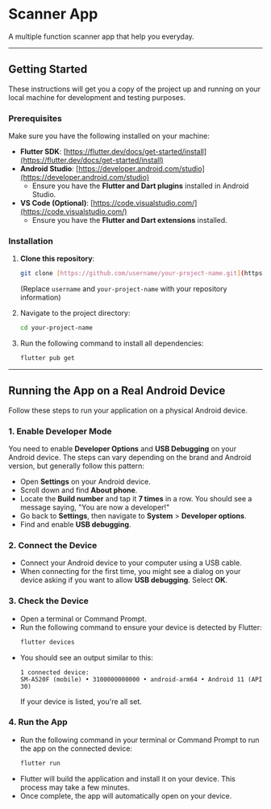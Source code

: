 # Scanner App

A multiple function scanner app that help you everyday.

---

## Getting Started

These instructions will get you a copy of the project up and running on your local machine for development and testing purposes.

### Prerequisites

Make sure you have the following installed on your machine:

* **Flutter SDK**: [https://flutter.dev/docs/get-started/install](https://flutter.dev/docs/get-started/install)
* **Android Studio**: [https://developer.android.com/studio](https://developer.android.com/studio)
    * Ensure you have the **Flutter and Dart plugins** installed in Android Studio.
* **VS Code (Optional)**: [https://code.visualstudio.com/](https://code.visualstudio.com/)
    * Ensure you have the **Flutter and Dart extensions** installed.

### Installation

1.  **Clone this repository**:
    ```bash
    git clone [https://github.com/username/your-project-name.git](https://github.com/username/your-project-name.git)
    ```
    (Replace `username` and `your-project-name` with your repository information)

2.  Navigate to the project directory:
    ```bash
    cd your-project-name
    ```

3.  Run the following command to install all dependencies:
    ```bash
    flutter pub get
    ```

---

## Running the App on a Real Android Device

Follow these steps to run your application on a physical Android device.

### 1. Enable Developer Mode

You need to enable **Developer Options** and **USB Debugging** on your Android device. The steps can vary depending on the brand and Android version, but generally follow this pattern:

* Open **Settings** on your Android device.
* Scroll down and find **About phone**.
* Locate the **Build number** and tap it **7 times** in a row. You should see a message saying, "You are now a developer!"
* Go back to **Settings**, then navigate to **System** > **Developer options**.
* Find and enable **USB debugging**.

### 2. Connect the Device

* Connect your Android device to your computer using a USB cable.
* When connecting for the first time, you might see a dialog on your device asking if you want to allow **USB debugging**. Select **OK**.

### 3. Check the Device

* Open a terminal or Command Prompt.
* Run the following command to ensure your device is detected by Flutter:
    ```bash
    flutter devices
    ```
* You should see an output similar to this:
    ```
    1 connected device:
    SM-A520F (mobile) • 3100000000000 • android-arm64 • Android 11 (API 30)
    ```
    If your device is listed, you're all set.

### 4. Run the App

* Run the following command in your terminal or Command Prompt to run the app on the connected device:
    ```bash
    flutter run
    ```
* Flutter will build the application and install it on your device. This process may take a few minutes.
* Once complete, the app will automatically open on your device.
